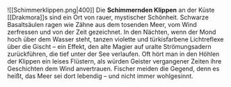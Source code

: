 ![[Schimmerklippen.png|400]]
Die **Schimmernden Klippen** an der Küste [[Drakmora]]s sind ein Ort von rauer, mystischer Schönheit. Schwarze Basaltsäulen ragen wie Zähne aus dem tosenden Meer, vom Wind zerfressen und von der Zeit gezeichnet. In den Nächten, wenn der Mond hoch über dem Wasser steht, tanzen violette und türkisfarbene Lichtreflexe über die Gischt – ein Effekt, den alte Magier auf uralte Strömungsadern zurückführen, die tief unter der See verlaufen. Oft hört man in den Höhlen der Klippen ein leises Flüstern, als würden Geister vergangener Zeiten ihre Geschichten dem Wind anvertrauen. Fischer meiden die Gegend, denn es heißt, das Meer sei dort lebendig – und nicht immer wohlgesinnt.